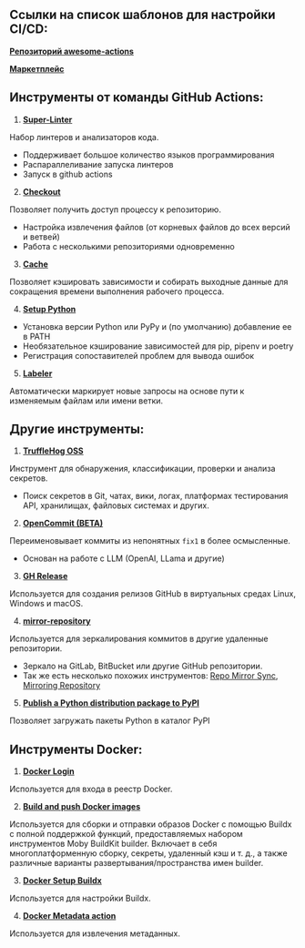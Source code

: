Ссылки на список шаблонов для настройки CI/CD:
-
[**Репозиторий awesome-actions**](https://github.com/sdras/awesome-actions?tab=readme-ov-file#community-resources)

[**Маркетплейс**](https://github.com/marketplace?type=actions)

Инструменты от команды GitHub Actions:
-
1. [**Super-Linter**](https://github.com/marketplace/actions/super-linter)

Набор линтеров и анализаторов кода.
- Поддерживает большое количество языков программирования
- Распараллеливание запуска линтеров
- Запуск в github actions

2. [**Checkout**](https://github.com/marketplace/actions/checkout)

Позволяет получить доступ процессу к репозиторию.
- Настройка извлечения файлов (от корневых файлов до всех версий и ветвей)
- Работа с несколькими репозиториями одновременно

3. [**Cache**](https://github.com/marketplace/actions/cache)

Позволяет кэшировать зависимости и собирать выходные данные для сокращения времени выполнения рабочего процесса.

4. [**Setup Python**](https://github.com/marketplace/actions/setup-python)

- Установка версии Python или PyPy и (по умолчанию) добавление ее в PATH
- Необязательное кэширование зависимостей для pip, pipenv и poetry
- Регистрация сопоставителей проблем для вывода ошибок

5. [**Labeler**](https://github.com/marketplace/actions/labeler)

Автоматически маркирует новые запросы на основе пути к изменяемым файлам или имени ветки.

Другие инструменты:
-
1. [**TruffleHog OSS**](https://github.com/marketplace/actions/trufflehog-oss)

Инструмент для обнаружения, классификации, проверки и анализа секретов.
- Поиск секретов в Git, чатах, вики, логах, платформах тестирования API, хранилищах, файловых системах и других.

2. [**OpenCommit (BETA)**](https://github.com/marketplace/actions/opencommit-improve-commits-with-ai)

Переименовывает коммиты из непонятных `fix1` в более осмысленные.
- Основан на работе с LLM (OpenAI, LLama и другие)

3. [**GH Release**](https://github.com/marketplace/actions/gh-release)

Используется для создания релизов GitHub в виртуальных средах Linux, Windows и macOS.

4. [**mirror-repository**](https://github.com/marketplace/actions/mirror-repository)

Используется для зеркалирования коммитов в другие удаленные репозитории.

- Зеркало на GitLab, BitBucket или другие GitHub репозитории.
- Так же есть несколько похожих инструментов: [Repo Mirror Sync](https://github.com/marketplace/actions/repo-mirror-sync), [Mirroring Repository](https://github.com/marketplace/actions/mirroring-repository)

5. [**Publish a Python distribution package to PyPI**](https://github.com/marketplace/actions/pypi-publish)

Позволяет загружать пакеты Python в каталог PyPI

Инструменты Docker:
-
1. [**Docker Login**](https://github.com/marketplace/actions/docker-login)

Используется для входа в реестр Docker.

2. [**Build and push Docker images**](https://github.com/marketplace/actions/build-and-push-docker-images)

Используется для сборки и отправки образов Docker с помощью Buildx с полной поддержкой функций, предоставляемых набором инструментов Moby BuildKit builder. Включает в себя многоплатформенную сборку, секреты, удаленный кэш и т. д., а также различные варианты развертывания/пространства имен builder.

3. [**Docker Setup Buildx**](https://github.com/marketplace/actions/docker-setup-buildx)

Используется для настройки Buildx.

4. [**Docker Metadata action**](https://github.com/marketplace/actions/docker-metadata-action)

Используется для извлечения метаданных.

